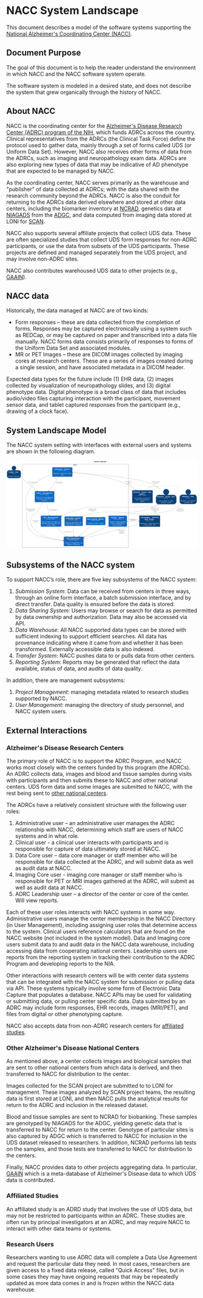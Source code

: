 # NACC System Landscape

This document describes a model of the software systems supporting the [National Alzheimer's Coordinating Center (NACC)](https://naccdata.org).

## Document Purpose

The goal of this document is to help the reader understand the environment in which NACC and the NACC software system operate.

The software system is modeled in a desired state, and does not describe the system that grew organically through the history of NACC.

## About NACC

NACC is the coordinating center for the [Alzheimer's Disease Research Center (ADRC) program of the NIH](https://www.nia.nih.gov/health/alzheimers-disease-research-centers), which funds ADRCs across the country.
Clinical representatives from the ADRCs (the Clinical Task Force) define the protocol used to gather data, mainly through a set of forms called UDS (or Uniform Data Set).
However, NACC also receives other forms of data from the ADRCs, such as imaging and neuropathology exam data.
ADRCs are also exploring new types of data that may be indicative of AD phenotype that are expected to be managed by NACC.

As the coordinating center, NACC serves primarily as the warehouse and "publisher" of data collected at ADRCs; with the data shared with the research community beyond the ADRCs.
NACC is also the conduit for returning to the ADRCs data derived elsewhere and stored at other data centers, including the biomarker inventory at [NCRAD](https://ncrad.iu.edu), genetics data at [NIAGADS](https://www.niagads.org) from the [ADGC](https://www.adgenetics.org), and data computed from imaging data stored at LONI for [SCAN](http://scan.naccdata.org).

NACC also supports several affiliate projects that collect UDS data.
These are often specialized studies that collect UDS form responses for non-ADRC participants, or use the data from subsets of the UDS participants.
These projects are defined and managed separately from the UDS project, and may involve non-ADRC sites.

NACC also contributes warehoused UDS data to other projects (e.g., [GAAIN](https://gaain.org)).



## NACC data

Historically, the data managed at NACC are of two kinds:

- Form responses – these are data collected from the completion of forms. 
  Responses may be captured electronically using a system such as REDCap, or may be captured on paper and transcribed into a data file manually.
  NACC forms data consists primarily of responses to forms of the Uniform Data Set and associated modules.
- MR or PET Images – these are DICOM images collected by imaging cores at research centers.
  These are a series of images created during a single session, and have associated metadata in a DICOM header.

Expected data types for the future include (1) EHR data, (2) images collected by visualization of neuropathology slides, and (3) digital phenotype data. Digital phenotype is a broad class of data that includes audio/video files capturing interaction with the participant, movement sensor data, and tablet captured responses from the participant (e.g., drawing of a clock face).

## System Landscape Model

The NACC system setting with interfaces with external users and systems are shown in the following diagram.

![Generalized-System-Landscape-Diagram](images/structurizr-GeneralizedSystemLandscape.svg)

## Subsystems of the NACC system

To support NACC’s role, there are five key subsystems of the NACC system:

1. *Submission System*: Data can be received from centers in three ways, through an online form interface, a batch submission interface, and by direct transfer.
   Data quality is ensured before the data is stored.
2. *Data Sharing System*: Users may browse or search for data as permitted by data ownership and authorization. 
   Data may also be accessed via API.
3. *Data Warehouse*: All NACC supported data types can be stored with sufficient indexing to support efficient searches.
   All data has provenance indicating where it came from and whether it has been transformed.
   Externally accessible data is also indexed.
4. *Transfer System*: NACC pushes data to or pulls data from other centers. 
5. *Reporting System*: Reports may be generated that reflect the data available, status of data, and audits of data quality.

In addition, there are management subsystems:

1. *Project Management*: managing metadata related to research studies supported by NACC.
2. *User Management*: managing the directory of study personnel, and NACC system users.

## External Interactions

### Alzheimer's Disease Research Centers

The primary role of NACC is to support the ADRC Program, and NACC works most closely with the centers funded by this program (the ADRCs).
An ADRC collects data, images and blood and tissue samples during visits with participants and then submits these to NACC and other national centers.
UDS form data and some images are submitted to NACC, with the rest being sent to [other national centers](#other-alzheimers-disease-national-centers).

The ADRCs have a relatively consistent structure with the following user roles:

1. Administrative user – an administrative user manages the ADRC relationship with NACC, determining which staff are users of NACC systems and in what role.
2. Clinical user - a clinical user interacts with participants and is responsible for capture of data ultimately stored at NACC.
3. Data Core user – data core manager or staff member who will be responsible for data collected at the ADRC, and will submit data as well as audit data at NACC.
4. Imaging Core user - imaging core manager or staff member who is responsible for PET or MRI images gathered at the ADRC, will submit as well as audit data at NACC.
5. ADRC Leadership user – a director of the center or core of the center. Will view reports.

Each of these user roles interacts with NACC systems in some way.
Administrative users manage the center membership in the NACC Directory (in User Management), including assigning user roles that determine access to the system.
Clinical users reference calculators that are found on the NACC website (not included in the system model).
Data and Imaging core users submit data to and audit data in the NACC data warehouse, including accessing data from cooperating national centers.
Leadership users use reports from the reporting system in tracking their contribution to the ADRC Program and developing reports to the NIA.

Other interactions with research centers will be with center data systems that can be integrated with the NACC system for submission or pulling data via API.
These systems typically involve some form of Electronic Data Capture that populates a database. 
NACC APIs may be used for validating or submitting data, or pulling center specific data.
Data submitted by an ADRC may include form responses, EHR records, images (MRI/PET), and files from digital or other phenotyping capture.

NACC also accepts data from non-ADRC research centers for [affiliated studies](#affiliated-studies).

### Other Alzheimer's Disease National Centers

As mentioned above, a center collects images and biological samples that are sent to other national centers from which data is derived, and then transferred to NACC for distribution to the center.

Images collected for the SCAN project are submitted to to LONI for management.
These images analyzed by SCAN project teams, the resulting data is first stored at LONI, and then NACC pulls the analytical results for return to the ADRC and inclusion in the released dataset.

Blood and tissue samples are sent to NCRAD for biobanking.
These samples are genotyped by NIAGADS for the ADGC, yielding genetic data that is transferred to NACC for return to the center.
Genotype of particular sites is also captured by ADGC which is transferred to NACC for inclusion in the UDS dataset released to researchers.
In addition, NCRAD performs lab tests on the samples, and those tests are transferred to NACC for distribution to the centers.

Finally, NACC provides data to other projects aggregating data.
In particular, [GAAIN](http://www.gaain.org/) which is a meta-database of Alzheimer's Disease data to which UDS data is contributed.


### Affiliated Studies

An affiliated study is an ADRD study that involves the use of UDS data, but may not be restricted to participants within an ADRC.
These studies are often run by principal investigators at an ADRC, and may require NACC to interact with other data teams or systems.
   
### Research Users

Researchers wanting to use ADRC data will complete a Data Use Agreement and request the particular data they need.
In most cases, researchers are given access to a fixed data release, called "Quick Access" files, but in some cases they may have ongoing requests that may be repeatedly updated as more data comes in and is frozen within the NACC data warehouse.

